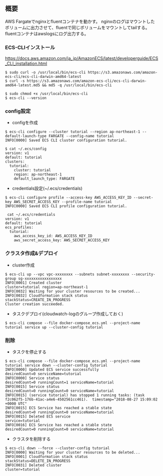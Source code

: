 ## 概要
AWS Fargateでnginxとfluentコンテナを動かす。
nginxのログはマウントしたボリュームに出力させて、fluentで同じボリュームをマウントしてtailする。
fluentコンテナはawslogsにログ出力する。

### ECS-CLIインストール
https://docs.aws.amazon.com/ja_jp/AmazonECS/latest/developerguide/ECS_CLI_installation.html

```
$ sudo curl -o /usr/local/bin/ecs-cli https://s3.amazonaws.com/amazon-ecs-cli/ecs-cli-darwin-amd64-latest
$ curl -s https://s3.amazonaws.com/amazon-ecs-cli/ecs-cli-darwin-amd64-latest.md5 && md5 -q /usr/local/bin/ecs-cli

$ sudo chmod +x /usr/local/bin/ecs-cli
$ ecs-cli --version
```

### config設定
* configを作成
```
$ ecs-cli configure --cluster tutorial --region ap-northeast-1 --default-launch-type FARGATE --config-name tutorial
INFO[0000] Saved ECS CLI cluster configuration tutorial.

$ cat ~/.ecs/config
version: v1
default: tutorial
clusters:
  tutorial:
    cluster: tutorial
    region: ap-northeast-1
    default_launch_type: FARGATE
```

* credentials設定(~/.ecs/credentials)
```
$ ecs-cli configure profile --access-key AWS_ACCESS_KEY_ID --secret-key AWS_SECRET_ACCESS_KEY --profile-name tutorial
INFO[0000] Saved ECS CLI profile configuration tutorial.

 cat ~/.ecs/credentials
version: v1
default: tutorial
ecs_profiles:
  tutorial:
    aws_access_key_id: AWS_ACCESS_KEY_ID
    aws_secret_access_key: AWS_SECRET_ACCESS_KEY
```

### クラスタ作成&デプロイ
* cluster作成
```
$ ecs-cli up --vpc vpc-xxxxxxxx --subnets subnet-xxxxxxxx --security-group sg-xxxxxxxxxxxxxxxxx
INFO[0001] Created cluster                               cluster=tutorial region=ap-northeast-1
INFO[0032] Waiting for your cluster resources to be created...
INFO[0032] Cloudformation stack status                   stackStatus=CREATE_IN_PROGRESS
Cluster creation succeeded.
```

* タスクデプロイ(cloudwatch-logのグループ作成しておく)
```
$ ecs-cli compose --file docker-compose_ecs.yml --project-name tutorial service up --cluster-config tutorial
```

### 削除
* タスクを停止する
```
$ ecs-cli compose --file docker-compose_ecs.yml --project-name tutorial service down --cluster-config tutorial
INFO[0000] Updated ECS service successfully              desiredCount=0 serviceName=tutorial
INFO[0000] Service status                                desiredCount=0 runningCount=1 serviceName=tutorial
INFO[0015] Service status                                desiredCount=0 runningCount=0 serviceName=tutorial
INFO[0015] (service tutorial) has stopped 1 running tasks: (task f2c062f5-176b-41ac-a4e6-4502561cc461).  timestamp="2018-08-27 15:09:02 +0000 UTC"
INFO[0015] ECS Service has reached a stable state        desiredCount=0 runningCount=0 serviceName=tutorial
INFO[0015] Deleted ECS service                           service=tutorial
INFO[0016] ECS Service has reached a stable state        desiredCount=0 runningCount=0 serviceName=tutorial
```

* クラスタを削除する
```
$ ecs-cli down --force --cluster-config tutorial
INFO[0000] Waiting for your cluster resources to be deleted...
INFO[0001] Cloudformation stack status                   stackStatus=DELETE_IN_PROGRESS
INFO[0031] Deleted cluster                               cluster=tutorial
```
